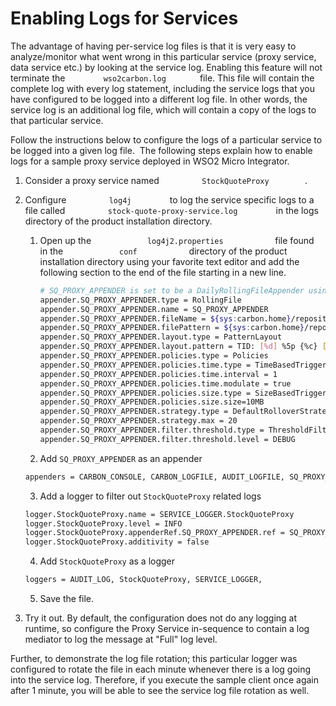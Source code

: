 # Enabling Logs for Services

The advantage of having per-service log files is that it is very easy to
analyze/monitor what went wrong in this particular service (proxy
service, data service etc.) by looking at the service log. Enabling this feature will not terminate the `         wso2carbon.log        ` file. This
file will contain the complete log with every log statement, including the service logs that you have configured to be logged into a different
log file. In other words, the service log is an additional log file, which will contain a copy of the logs to that particular service.

Follow the instructions below to configure the logs of a particular service to be logged into a given log file.  The following steps explain
how to enable logs for a sample proxy service deployed in WSO2 Micro Integrator.

1.  Consider a proxy service named `          StockQuoteProxy         `.
2.  Configure `          log4j         ` to log the service specific logs to a file called `          stock-quote-proxy-service.log         ` in the logs directory of the product installation directory.
    1.  Open up the `             log4j2.properties            ` file found in the `             conf            ` directory of the product installation directory using your favorite text editor and add the following section to the end of the file starting in a new line.

        ```bash
        # SQ_PROXY_APPENDER is set to be a DailyRollingFileAppender using a PatternLayout.
        appender.SQ_PROXY_APPENDER.type = RollingFile
        appender.SQ_PROXY_APPENDER.name = SQ_PROXY_APPENDER
        appender.SQ_PROXY_APPENDER.fileName = ${sys:carbon.home}/repository/logs/stock-quote-proxy-service.log
        appender.SQ_PROXY_APPENDER.filePattern = ${sys:carbon.home}/repository/logs/stock-quote-proxy-service-%d{MM-dd-yyyy}.log
        appender.SQ_PROXY_APPENDER.layout.type = PatternLayout
        appender.SQ_PROXY_APPENDER.layout.pattern = TID: [%d] %5p {%c} [%logger] - %m%ex%n
        appender.SQ_PROXY_APPENDER.policies.type = Policies
        appender.SQ_PROXY_APPENDER.policies.time.type = TimeBasedTriggeringPolicy
        appender.SQ_PROXY_APPENDER.policies.time.interval = 1
        appender.SQ_PROXY_APPENDER.policies.time.modulate = true
        appender.SQ_PROXY_APPENDER.policies.size.type = SizeBasedTriggeringPolicy
        appender.SQ_PROXY_APPENDER.policies.size.size=10MB
        appender.SQ_PROXY_APPENDER.strategy.type = DefaultRolloverStrategy
        appender.SQ_PROXY_APPENDER.strategy.max = 20
        appender.SQ_PROXY_APPENDER.filter.threshold.type = ThresholdFilter
        appender.SQ_PROXY_APPENDER.filter.threshold.level = DEBUG        
        ```
        
    2. Add `SQ_PROXY_APPENDER` as an appender
        
    ```xml
    appenders = CARBON_CONSOLE, CARBON_LOGFILE, AUDIT_LOGFILE, SQ_PROXY_APPENDER, 
    ```
    
    3. Add a logger to filter out `StockQuoteProxy` related logs
    ```xml
    logger.StockQuoteProxy.name = SERVICE_LOGGER.StockQuoteProxy
    logger.StockQuoteProxy.level = INFO
    logger.StockQuoteProxy.appenderRef.SQ_PROXY_APPENDER.ref = SQ_PROXY_APPENDER
    logger.StockQuoteProxy.additivity = false
    ```
    4.  Add `StockQuoteProxy` as a logger
    ```xml
    loggers = AUDIT_LOG, StockQuoteProxy, SERVICE_LOGGER,
    ```  
    5.  Save the file.

3.  Try it out. By default, the configuration does not do any logging at
    runtime, so configure the Proxy Service in-sequence to contain a log
    mediator to log the message at "Full" log level.

Further, to demonstrate the log file rotation; this particular logger
was configured to rotate the file in each minute whenever there is a log
going into the service log. Therefore, if you execute the sample client
once again after 1 minute, you will be able to see the service log file
rotation as well.
